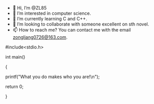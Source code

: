 - 👋 Hi, I’m @ZL85
- 👀 I’m interested in computer science.
- 🌱 I’m currently learning C and C++.
- 💞️ I’m looking to collaborate with someone excellent on sth novel.
- 📫 How to reach me? You can contact me with the email zongliang0726@163.com.


#include<stdio.h>

int main()

{

printf("What you do makes who you are!\n");

return 0;

}

<!---
ZL85/ZL85 is a ✨ special ✨ repository because its `README.md` (this file) appears on your GitHub profile.
You can click the Preview link to take a look at your changes.
--->
